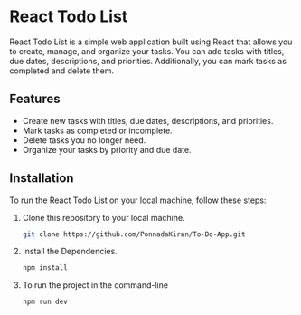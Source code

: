 # React Todo List

React Todo List is a simple web application built using React that allows you to create, manage, and organize your tasks. You can add tasks with titles, due dates, descriptions, and priorities. Additionally, you can mark tasks as completed and delete them.


## Features
- Create new tasks with titles, due dates, descriptions, and priorities.
- Mark tasks as completed or incomplete.
- Delete tasks you no longer need.
- Organize your tasks by priority and due date.

## Installation
To run the React Todo List on your local machine, follow these steps:

1. Clone this repository to your local machine.
   ```bash
   git clone https://github.com/PonnadaKiran/To-Do-App.git
   
2. Install the Dependencies.
    ```bash
    npm install

3. To run the project in the command-line
    ```bash
    npm run dev    
